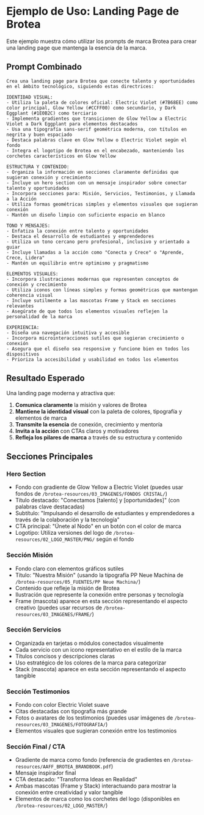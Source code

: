 # Ejemplo de Uso: Landing Page de Brotea

Este ejemplo muestra cómo utilizar los prompts de marca Brotea para crear una landing page que mantenga la esencia de la marca.

## Prompt Combinado

```
Crea una landing page para Brotea que conecte talento y oportunidades en el ámbito tecnológico, siguiendo estas directrices:

IDENTIDAD VISUAL:
- Utiliza la paleta de colores oficial: Electric Violet (#7B68EE) como color principal, Glow Yellow (#CCFF00) como secundario, y Dark Eggplant (#1E0B2C) como terciario
- Implementa gradientes que transicionen de Glow Yellow a Electric Violet a Dark Eggplant para elementos destacados
- Usa una tipografía sans-serif geométrica moderna, con títulos en negrita y buen espaciado
- Destaca palabras clave en Glow Yellow o Electric Violet según el fondo
- Integra el logotipo de Brotea en el encabezado, manteniendo los corchetes característicos en Glow Yellow

ESTRUCTURA Y CONTENIDO:
- Organiza la información en secciones claramente definidas que sugieran conexión y crecimiento
- Incluye un hero section con un mensaje inspirador sobre conectar talento y oportunidades
- Incorpora secciones para: Misión, Servicios, Testimonios, y Llamada a la Acción
- Utiliza formas geométricas simples y elementos visuales que sugieran conexión
- Mantén un diseño limpio con suficiente espacio en blanco

TONO Y MENSAJES:
- Enfatiza la conexión entre talento y oportunidades
- Destaca el desarrollo de estudiantes y emprendedores
- Utiliza un tono cercano pero profesional, inclusivo y orientado a guiar
- Incluye llamadas a la acción como "Conecta y Crece" o "Aprende, Crece, Lidera"
- Mantén un equilibrio entre optimismo y pragmatismo

ELEMENTOS VISUALES:
- Incorpora ilustraciones modernas que representen conceptos de conexión y crecimiento
- Utiliza iconos con líneas simples y formas geométricas que mantengan coherencia visual
- Incluye sutilmente a las mascotas Frame y Stack en secciones relevantes
- Asegúrate de que todos los elementos visuales reflejen la personalidad de la marca

EXPERIENCIA:
- Diseña una navegación intuitiva y accesible
- Incorpora microinteracciones sutiles que sugieran crecimiento o conexión
- Asegura que el diseño sea responsive y funcione bien en todos los dispositivos
- Prioriza la accesibilidad y usabilidad en todos los elementos
```

## Resultado Esperado

Una landing page moderna y atractiva que:

1. **Comunica claramente** la misión y valores de Brotea
2. **Mantiene la identidad visual** con la paleta de colores, tipografía y elementos de marca
3. **Transmite la esencia** de conexión, crecimiento y mentoría
4. **Invita a la acción** con CTAs claros y motivadores
5. **Refleja los pilares de marca** a través de su estructura y contenido

## Secciones Principales

### Hero Section
- Fondo con gradiente de Glow Yellow a Electric Violet (puedes usar fondos de `/brotea-resources/03_IMAGENES/FONDOS CRISTAL/`)
- Título destacado: "Conectamos [talento] y [oportunidades]" (con palabras clave destacadas)
- Subtítulo: "Impulsando el desarrollo de estudiantes y emprendedores a través de la colaboración y la tecnología"
- CTA principal: "Únete al Nodo" en un botón con el color de marca
- Logotipo: Utiliza versiones del logo de `/brotea-resources/02_LOGO_MASTER/PNG/` según el fondo

### Sección Misión
- Fondo claro con elementos gráficos sutiles
- Título: "Nuestra Misión" (usando la tipografía PP Neue Machina de `/brotea-resources/05_FUENTES/PP Neue Machina/`)
- Contenido que refleje la misión de Brotea
- Ilustración que represente la conexión entre personas y tecnología
- Frame (mascota) aparece en esta sección representando el aspecto creativo (puedes usar recursos de `/brotea-resources/03_IMAGENES/FRAME/`)

### Sección Servicios
- Organizada en tarjetas o módulos conectados visualmente
- Cada servicio con un icono representativo en el estilo de la marca
- Títulos concisos y descripciones claras
- Uso estratégico de los colores de la marca para categorizar
- Stack (mascota) aparece en esta sección representando el aspecto tangible

### Sección Testimonios
- Fondo con color Electric Violet suave
- Citas destacadas con tipografía más grande
- Fotos o avatares de los testimonios (puedes usar imágenes de `/brotea-resources/03_IMAGENES/FOTOGRAFIA/`)
- Elementos visuales que sugieran conexión entre los testimonios

### Sección Final / CTA
- Gradiente de marca como fondo (referencia de gradientes en `/brotea-resources/AAFF_BROTEA_BRANDBOOK.pdf`)
- Mensaje inspirador final
- CTA destacado: "Transforma Ideas en Realidad"
- Ambas mascotas (Frame y Stack) interactuando para mostrar la conexión entre creatividad y valor tangible
- Elementos de marca como los corchetes del logo (disponibles en `/brotea-resources/02_LOGO_MASTER/`)
